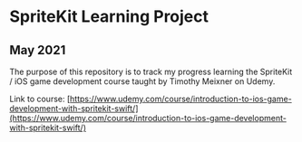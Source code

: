 # SpriteKit Learning Project
## May 2021

The purpose of this repository is to track my progress learning the SpriteKit / iOS game development course taught by Timothy Meixner on Udemy. 

Link to course: [https://www.udemy.com/course/introduction-to-ios-game-development-with-spritekit-swift/](https://www.udemy.com/course/introduction-to-ios-game-development-with-spritekit-swift/)